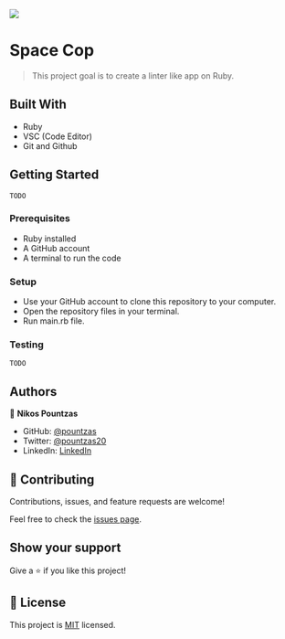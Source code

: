 ![](https://img.shields.io/badge/Microverse-blueviolet)

# Space Cop

> This project goal is to create a linter like app on Ruby.

## Built With

- Ruby
- VSC (Code Editor)
- Git and Github

## Getting Started
  ```TODO```
### Prerequisites
  * Ruby installed
  * A GitHub account
  * A terminal to run the code

### Setup
  * Use your GitHub account to clone this repository to your computer.
  * Open the repository files in your terminal.
  * Run main.rb file.

### Testing
  ```TODO```
  
## Authors

👤 **Nikos Pountzas**

- GitHub: [@pountzas](https://github.com/pountzas)
- Twitter: [@pountzas20](https://twitter.com/pountzas20)
- LinkedIn: [LinkedIn](https://www.linkedin.com/in/nikos-pountzas/)


## 🤝 Contributing

Contributions, issues, and feature requests are welcome!

Feel free to check the [issues page](https://github.com/pountzas/spaceCop/issues).

## Show your support

Give a ⭐️ if you like this project!

## 📝 License

This project is [MIT](MIT.md) licensed.

